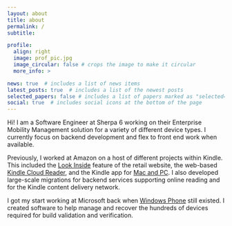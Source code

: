 ```yaml
---
layout: about
title: about
permalink: /
subtitle:

profile:
  align: right
  image: prof_pic.jpg
  image_circular: false # crops the image to make it circular
  more_info: >

news: true  # includes a list of news items
latest_posts: true  # includes a list of the newest posts
selected_papers: false # includes a list of papers marked as "selected={true}"
social: true  # includes social icons at the bottom of the page
---
```


Hi! I am a Software Engineer at Sherpa 6 working on their Enterprise Mobility Management solution for a variety of different device types. I currently focus on backend development and flex to front end work when available. 

Previously, I worked at Amazon on a host of different projects within Kindle. This included the  [Look Inside](https://www.amazon.com/gp/help/customer/display.html?nodeId=GHACQBMSMRM3LBQ4) feature of the retail website, the web-based [Kindle Cloud Reader](https://www.amazon.com/gp/help/customer/display.html?nodeId=GCQEMKHLBENNKWU2),  and the Kindle app for [Mac and PC](https://www.amazon.com/b?ie=UTF8&node=16571048011). I also developed large-scale migrations for backend services supporting online reading and for the Kindle content delivery network. 

I got my start working at Microsoft back when [Windows Phone](https://en.wikipedia.org/wiki/Windows_Phone) still existed. I created software to help manage and recover the hundreds of devices required for build validation and verification.
